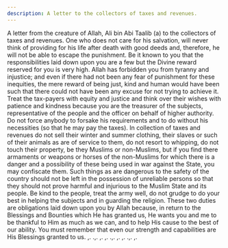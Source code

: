 ```yaml
---
description: A letter to the collectors of taxes and revenues.
---
```


A letter from the creature of Allah, Ali bin Abi Taalib (a) to the collectors of taxes and 
revenues. One who does not care for his salvation, will never think of providing for his life 
after death with good deeds and, therefore, he will not be able to escape the punishment. 
Be it known to you that the responsibilities laid down upon you are a few but the Divine 
reward reserved for you is very high. Allah has forbidden you from tyranny and injustice; and 
even if there had not been any fear of punishment for these inequities, the mere reward of 
being just, kind and human would have been such that there could not have been any excuse 
for not trying to achieve it. 
Treat the tax-payers with equity and justice and think over their wishes with patience and 
kindness because you are the treasurer of the subjects, representative of the people and the 
officer on behalf of higher authority. Do not force anybody to forsake his requirements and to 
do without his necessities (so that he may pay the taxes). 
In collection of taxes and revenues do not sell their winter and summer clothing, their slaves 
or such of their animals as are of service to them, do not resort to whipping, do not touch their 
property, be they Muslims or non-Muslims, but if you find there armaments or weapons or 
horses of the non-Muslims for which there is a danger and a possibility of these being used in 
war against the State, you may confiscate them. 
Such things as are dangerous to the safety of the country should not be left in the possession 
of unreliable persons so that they should not prove harmful and injurious to the Muslim State 
and its people. 
Be kind to the people, treat the army well, do not grudge to do your best in helping the 
subjects and in guarding the religion. 
These two duties are obligations laid down upon you by Allah because, in return to the 
Blessings and Bounties which He has granted us, He wants you and me to be thankful to Him 
as much as we can, and to help His cause to the best of our ability. You must remember that 
even our strength and capabilities are His Blessings granted to us. 
,. .,. ,. 
,. .,. ,. 
,. .,. ,.